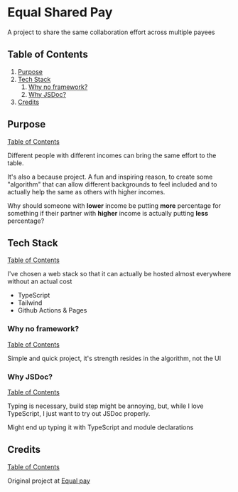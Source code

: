 # Equal Shared Pay

A project to share the same collaboration effort across multiple payees

## Table of Contents

1. [Purpose](#purpose)
1. [Tech Stack](#tech-stack)
   1. [Why no framework?](#why-no-framework)
   1. [Why JSDoc?](#why-jsdoc)
1. [Credits](#credits)

## Purpose

[Table of Contents](#table-of-contents)

Different people with different incomes can bring the same effort to the table.

It's also a because project. A fun and inspiring reason, to create some "algorithm" that can allow different backgrounds to feel included and to actually help the same as others with higher incomes.

Why should someone with **lower** income be putting **more** percentage for something if their partner with **higher** income is actually putting **less** percentage?

## Tech Stack

[Table of Contents](#table-of-contents)

I've chosen a web stack so that it can actually be hosted almost everywhere without an actual cost

- TypeScript
- Tailwind
- Github Actions & Pages

### Why no framework?

[Table of Contents](#table-of-contents)

Simple and quick project, it's strength resides in the algorithm, not the UI

### Why JSDoc?

[Table of Contents](#table-of-contents)

Typing is necessary, build step might be annoying, but, while I love TypeScript, I just want to try out JSDoc properly.

Might end up typing it with TypeScript and module declarations

## Credits

[Table of Contents](#table-of-contents)

Original project at [Equal pay](https://github.com/jofaval/equal-pay)
